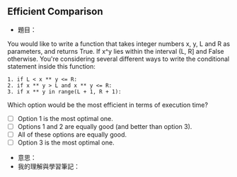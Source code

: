 ## Efficient Comparison
* 題目：

You would like to write a function that takes integer numbers x, y, L and R as parameters, and returns True. If x^y lies within the interval (L, R] and False otherwise. You're considering several different ways to write the conditional statement inside this function:
```
1. if L < x ** y <= R:
2. if x ** y > L and x ** y <= R:
3. if x ** y in range(L + 1, R + 1):
```
Which option would be the most efficient in terms of
execution time?

- [ ] Option 1 is the most optimal one.
- [ ] Options 1 and 2 are equally good (and better than option 3).
- [ ] All of these options are equally good.
- [ ] Option 3 is the most optimal one.
* 意思：
* 我的理解與學習筆記：
